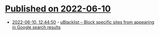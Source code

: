 # [Published on 2022-06-10](index.md)

* [2022-06-10, 12:44:50](https://news.ycombinator.com/item?id=31693287) - [uBlacklist – Block specific sites from appearing in Google search results](https://github.com/iorate/ublacklist)
